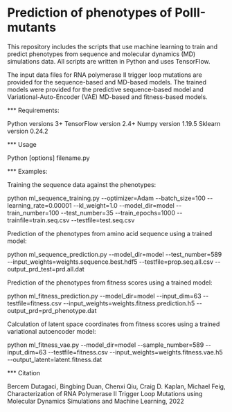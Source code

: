 # Prediction of phenotypes of PolII-mutants

This repository includes the scripts that use machine learning to train and predict phenotypes from sequence and molecular dynamics (MD) simulations data. All scripts are written in Python and uses TensorFlow. 

The input data files for RNA polymerase II trigger loop mutations are provided for the sequence-based and MD-based models. The trained models were provided for the predictive sequence-based model and Variational-Auto-Encoder (VAE) MD-based and fitness-based models.  

*** Requirements:

Python versions 3+
TensorFlow version 2.4+
Numpy version 1.19.5
Sklearn version 0.24.2

*** Usage

Python [options] filename.py

*** Examples:

Training the sequence data against the phenotypes:

python ml_sequence_training.py --optimizer=Adam --batch_size=100 --learning_rate=0.00001 --kl_weight=1.0 --model_dir=model --train_number=100 --test_number=35 --train_epochs=1000 --trainfile=train.seq.csv --testfile=test.seq.csv

Prediction of the phenotypes from amino acid sequence using a trained model:

python ml_sequence_prediction.py --model_dir=model --test_number=589 --input_weights=weights.sequence.best.hdf5 --testfile=prop.seq.all.csv --output_prd_test=prd.all.dat

Prediction of the phenotypes from fitness scores using a trained model:

python ml_fitness_prediction.py --model_dir=model --input_dim=63 --testfile=fitness.csv --input_weights=weights.fitness.prediction.h5 --output_prd=prd_phenotype.dat

Calculation of latent space coordinates from fitness scores using a trained variational autoencoder model:

python ml_fitness_vae.py --model_dir=model --sample_number=589 --input_dim=63 --testfile=fitness.csv --input_weights=weights.fitness.vae.h5 --output_latent=latent.fitness.dat

*** Citation

Bercem Dutagaci, Bingbing Duan, Chenxi Qiu, Craig D. Kaplan, Michael Feig, Characterization of RNA Polymerase II Trigger Loop Mutations using Molecular Dynamics Simulations and Machine Learning, 2022
